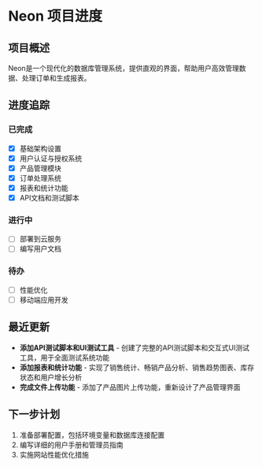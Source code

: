 # Neon 项目进度

## 项目概述
Neon是一个现代化的数据库管理系统，提供直观的界面，帮助用户高效管理数据、处理订单和生成报表。

## 进度追踪

### 已完成
- [x] 基础架构设置
- [x] 用户认证与授权系统
- [x] 产品管理模块
- [x] 订单处理系统
- [x] 报表和统计功能
- [x] API文档和测试脚本

### 进行中
- [ ] 部署到云服务
- [ ] 编写用户文档

### 待办
- [ ] 性能优化
- [ ] 移动端应用开发

## 最近更新
- **添加API测试脚本和UI测试工具** - 创建了完整的API测试脚本和交互式UI测试工具，用于全面测试系统功能
- **添加报表和统计功能** - 实现了销售统计、畅销产品分析、销售趋势图表、库存状态和用户增长分析
- **完成文件上传功能** - 添加了产品图片上传功能，重新设计了产品管理界面

## 下一步计划
1. 准备部署配置，包括环境变量和数据库连接配置
2. 编写详细的用户手册和管理员指南
3. 实施网站性能优化措施 
